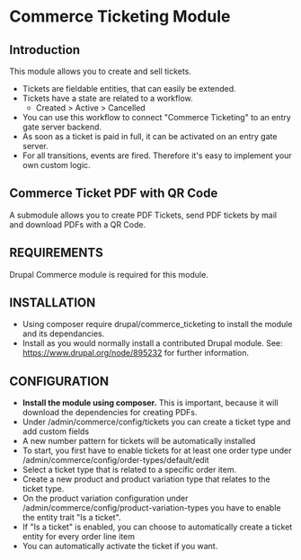 # Commerce Ticketing Module

## Introduction
This module allows you to create and sell tickets. 
- Tickets are fieldable entities, that can easily be extended.
- Tickets have a state are related to a workflow.
    - Created > Active > Cancelled
- You can use this workflow to connect "Commerce Ticketing" to an entry gate server backend.
- As soon as a ticket is paid in full, it can be activated on an entry gate server.
- For all transitions, events are fired. Therefore it's easy to implement your own custom logic.

## Commerce Ticket PDF with QR Code
A submodule allows you to create PDF Tickets, send PDF tickets by mail and download PDFs with a QR Code.

## REQUIREMENTS
Drupal Commerce module is required for this module.

## INSTALLATION
- Using composer require drupal/commerce_ticketing to install the module and its 
dependancies.
- Install as you would normally install a contributed Drupal module.
  See: https://www.drupal.org/node/895232 for further information.

## CONFIGURATION
- **Install the module using composer.** This is important, because it will download the dependencies for creating PDFs.
- Under /admin/commerce/config/tickets you can create a ticket type and add custom fields
- A new number pattern for tickets will be automatically installed
- To start, you first have to enable tickets for at least one order type under /admin/commerce/config/order-types/default/edit
- Select a ticket type that is related to a specific order item.
- Create a new product and product variation type that relates to the ticket type.
- On the product variation configuration under /admin/commerce/config/product-variation-types you have to enable the entity trait "Is a ticket".
- If "Is a ticket" is enabled, you can choose to automatically create a ticket entity for every order line item
- You can automatically activate the ticket if you want.